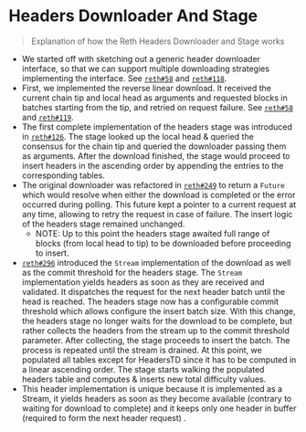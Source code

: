 # Headers Downloader And Stage

> Explanation of how the Reth Headers Downloader and Stage works

* We started off with sketching out a generic header downloader interface, so that we can support multiple downloading strategies implementing the interface. See [`reth#58`](https://github.com/foundry-rs/reth/pull/58) and [`reth#118`](https://github.com/foundry-rs/reth/pull/118).
* First, we implemented the reverse linear download. It received the current chain tip and local head as arguments and requested blocks in batches starting from the tip, and retried on request failure. See [`reth#58`](https://github.com/foundry-rs/reth/pull/58) and [`reth#119`](https://github.com/foundry-rs/reth/pull/119).
* The first complete implementation of the headers stage was introduced in [`reth#126`](https://github.com/foundry-rs/reth/pull/126). The stage looked up the local head & queried the consensus for the chain tip and queried the downloader passing them as arguments. After the download finished, the stage would proceed to insert headers in the ascending order by appending the entries to the corresponding tables.
* The original downloader was refactored in [`reth#249`](https://github.com/foundry-rs/reth/pull/249) to return a `Future` which would resolve when either the download is completed or the error occurred during polling. This future kept a pointer to a current request at any time, allowing to retry the request in case of failure. The insert logic of the headers stage remained unchanged.
    * NOTE: Up to this point the headers stage awaited full range of blocks (from local head to tip) to be downloaded before proceeding to insert.
* [`reth#296`](https://github.com/foundry-rs/reth/pull/296) introduced the `Stream` implementation of the download as well as the commit threshold for the headers stage. The `Stream` implementation yields headers as soon as they are received and validated. It dispatches the request for the next header batch until the head is reached. The headers stage now has a configurable commit threshold which allows configure the insert batch size. With this change, the headers stage no longer waits for the download to be complete, but rather collects the headers from the stream up to the commit threshold parameter. After collecting, the stage proceeds to insert the batch. The process is repeated until the stream is drained. At this point, we populated all tables except for HeadersTD since it has to be computed in a linear ascending order. The stage starts walking the populated headers table and computes & inserts new total difficulty values.
* This header implementation is unique because it is implemented as a Stream, it yields headers as soon as they become available (contrary to waiting for download to complete) and it keeps only one header in buffer (required to form the next header request) .
